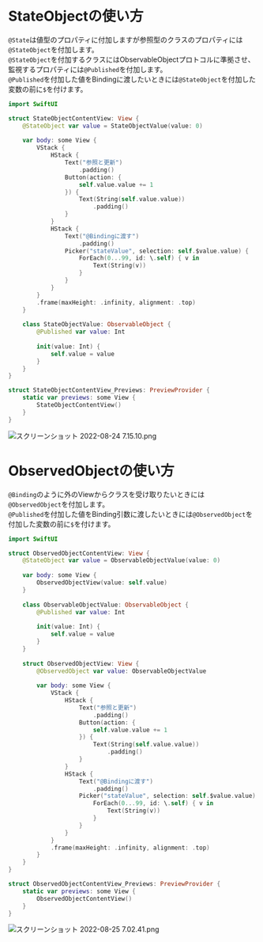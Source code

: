 <!-- SwiftUIのProperty Wrappersの使い方 その２ -->

# StateObjectの使い方
`@State`は値型のプロパティに付加しますが参照型のクラスのプロパティには`@StateObject`を付加します。  
`@StateObject`を付加するクラスにはObservableObjectプロトコルに準拠させ、監視するプロパティには`@Published`を付加します。  
`@Published`を付加した値をBindingに渡したいときには`@StateObject`を付加した変数の前に`$`を付けます。

```swift
import SwiftUI

struct StateObjectContentView: View {
    @StateObject var value = StateObjectValue(value: 0)
    
    var body: some View {
        VStack {
            HStack {
                Text("参照と更新")
                    .padding()
                Button(action: {
                    self.value.value += 1
                }) {
                    Text(String(self.value.value))
                        .padding()
                }
            }
            HStack {
                Text("@Bindingに渡す")
                    .padding()
                Picker("stateValue", selection: self.$value.value) {
                    ForEach(0...99, id: \.self) { v in
                        Text(String(v))
                    }
                }
            }
        }
        .frame(maxHeight: .infinity, alignment: .top)
    }
    
    class StateObjectValue: ObservableObject {
        @Published var value: Int
        
        init(value: Int) {
            self.value = value
        }
    }
}

struct StateObjectContentView_Previews: PreviewProvider {
    static var previews: some View {
        StateObjectContentView()
    }
}
```

![スクリーンショット 2022-08-24 7.15.10.png](https://qiita-image-store.s3.ap-northeast-1.amazonaws.com/0/1281693/0cfc938f-ee87-fa42-86de-6c90b7103164.png)

# ObservedObjectの使い方
`@Binding`のように外のViewからクラスを受け取りたいときには`@ObservedObject`を付加します。  
`@Published`を付加した値をBinding引数に渡したいときには`@ObservedObject`を付加した変数の前に`$`を付けます。

```swift
import SwiftUI

struct ObservedObjectContentView: View {
    @StateObject var value = ObservableObjectValue(value: 0)
    
    var body: some View {
        ObservedObjectView(value: self.value)
    }
    
    class ObservableObjectValue: ObservableObject {
        @Published var value: Int
        
        init(value: Int) {
            self.value = value
        }
    }
    
    struct ObservedObjectView: View {
        @ObservedObject var value: ObservableObjectValue
        
        var body: some View {
            VStack {
                HStack {
                    Text("参照と更新")
                        .padding()
                    Button(action: {
                        self.value.value += 1
                    }) {
                        Text(String(self.value.value))
                            .padding()
                    }
                }
                HStack {
                    Text("@Bindingに渡す")
                        .padding()
                    Picker("stateValue", selection: self.$value.value) {
                        ForEach(0...99, id: \.self) { v in
                            Text(String(v))
                        }
                    }
                }
            }
            .frame(maxHeight: .infinity, alignment: .top)
        }
    }
}

struct ObservedObjectContentView_Previews: PreviewProvider {
    static var previews: some View {
        ObservedObjectContentView()
    }
}
```

![スクリーンショット 2022-08-25 7.02.41.png](https://qiita-image-store.s3.ap-northeast-1.amazonaws.com/0/1281693/9ed901e6-bc08-445c-5dbc-fd9cacaab71a.png)

